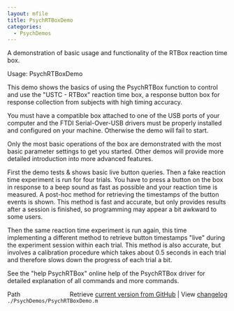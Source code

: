 ```yaml
---
layout: mfile
title: PsychRTBoxDemo
categories:
  - PsychDemos
---
```


A demonstration of basic usage and functionality of the RTBox reaction time box.

Usage: PsychRTBoxDemo

This demo shows the basics of using the PsychRTBox function to control
and use the "USTC \- RTBox" reaction time box, a response button box for
response collection from subjects with high timing accuracy.

You must have a compatible box attached to one of the USB ports of your
computer and the FTDI Serial\-Over\-USB drivers must be properly installed
and configured on your machine. Otherwise the demo will fail to start.

Only the most basic operations of the box are demonstrated with the most
basic parameter settings to get you started. Other demos will provide
more detailed introduction into more advanced features.

First the demo tests & shows basic live button queries.
Then a fake reaction time experiment is run for four trials. You have to
press a button on the box in response to a beep sound as fast as possible
and your reaction time is measured. A post\-hoc method for retrieving the
timestamps of the button events is shown. This method is fast and
accurate, but only provides results after a session is finished, so
programming may appear a bit awkward to some users.

Then the same reaction time experiment is run again, this time
implementing a different method to retrieve button timestamps "live"
during the experiment session within each trial. This method is also
accurate, but involves a calibration procedure which takes about 0.5
seconds in each trial and therefore slows down the progress of each trial
a bit.

See the "help PsychRTBox" online help of the PsychRTBox driver for
detailed explanation of all commands and more commands.



<div class="code_header" style="text-align:right;">
  <span style="float:left;">Path&nbsp;&nbsp;</span> <span class="counter">Retrieve <a href=
  "https://raw.github.com/Psychtoolbox-3/Psychtoolbox-3/beta/./PsychDemos/PsychRTBoxDemo.m">current version from GitHub</a> | View <a href=
  "https://github.com/Psychtoolbox-3/Psychtoolbox-3/commits/beta/./PsychDemos/PsychRTBoxDemo.m">changelog</a></span>
</div>
<div class="code">
  <code>./PsychDemos/PsychRTBoxDemo.m</code>
</div>
